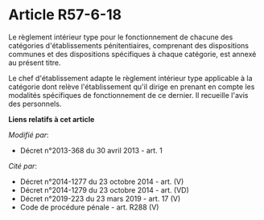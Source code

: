 # Article R57-6-18

Le règlement intérieur type pour le fonctionnement de chacune des catégories d'établissements pénitentiaires, comprenant des
dispositions communes et des dispositions spécifiques à chaque catégorie, est annexé au présent titre.  

Le chef d'établissement adapte le règlement intérieur type applicable à la catégorie dont relève l'établissement qu'il dirige
en prenant en compte les modalités spécifiques de fonctionnement de ce dernier. Il recueille l'avis des personnels.

**Liens relatifs à cet article**

_Modifié par_:

  - Décret n°2013-368 du 30 avril 2013 - art. 1

_Cité par_:

  - Décret n°2014-1277 du 23 octobre 2014 - art. (V)
  - Décret n°2014-1279 du 23 octobre 2014 - art. (VD)
  - Décret n°2019-223 du 23 mars 2019 - art. 17 (V)
  - Code de procédure pénale - art. R288 (V)
